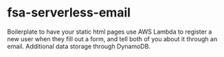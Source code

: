 # fsa-serverless-email
Boilerplate to have your static html pages use AWS Lambda to register a new user when they fill out a form, and tell both of you about it through an email. Additional data storage through DynamoDB. 
